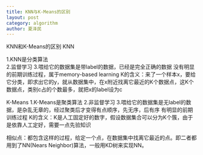 ```yaml
---
title: KNN与K-Means的区别
layout: post
category: algorithm
author: 夏泽民
---
```

KNN和K-Means的区别
KNN            

1.KNN是分类算法    
2.监督学习 
3.喂给它的数据集是带label的数据，已经是完全正确的数据
没有明显的前期训练过程，属于memory-based learning
K的含义：来了一个样本x，要给它分类，即求出它的y，就从数据集中，在x附近找离它最近的K个数据点，这K个数据点，类别c占的个数最多，就把x的label设为c

 K-Means
1.K-Means是聚类算法 
2.非监督学习 
3.喂给它的数据集是无label的数据，是杂乱无章的，经过聚类后才变得有点顺序，先无序，后有序
有明显的前期训练过程
K的含义：K是人工固定好的数字，假设数据集合可以分为K个簇，由于是依靠人工定好，需要一点先验知识
 	 
相似点：都包含这样的过程，给定一个点，在数据集中找离它最近的点。即二者都用到了NN(Nears Neighbor)算法，一般用KD树来实现NN。
<!-- more -->
